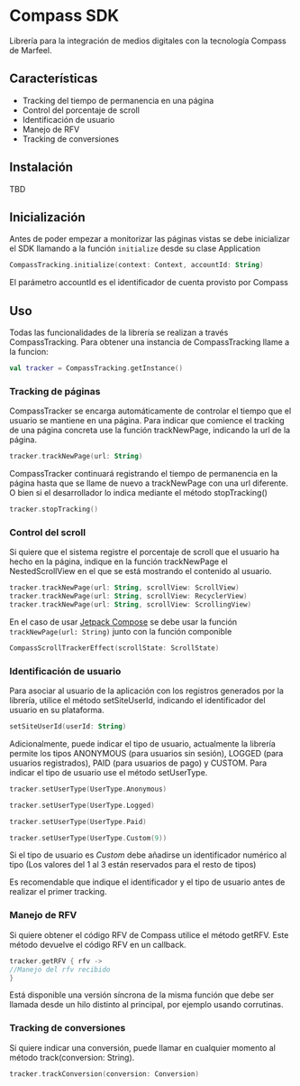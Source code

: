 # Compass SDK
Librería para la integración de medios digitales con la tecnología Compass de Marfeel.

## Características

- Tracking del tiempo de permanencia en una página
- Control del porcentaje de scroll
- Identificación de usuario
- Manejo de RFV
- Tracking de conversiones

## Instalación

TBD

## Inicialización

Antes de poder empezar a monitorizar las páginas vistas se debe inicializar el SDK llamando a la función `initialize` desde su clase Application

```kotlin
CompassTracking.initialize(context: Context, accountId: String)
```
El parámetro accountId es el identificador de cuenta provisto por Compass

## Uso

Todas las funcionalidades de la librería se realizan a través CompassTracking. Para obtener una instancia de CompassTracking llame a la funcion:

```kotlin
val tracker = CompassTracking.getInstance()
```

### Tracking de páginas

CompassTracker se encarga automáticamente de controlar el tiempo que el usuario se mantiene en una página. Para indicar que comience el tracking de una página concreta use la función trackNewPage, indicando la url de la página.

```kotlin
tracker.trackNewPage(url: String)
```

CompassTracker continuará registrando el tiempo de permanencia en la página hasta que se llame de nuevo a trackNewPage con una url diferente. O bien si el desarrollador lo indica mediante el método stopTracking()

```kotlin
tracker.stopTracking()
```

### Control del scroll

Si quiere que el sistema registre el porcentaje de scroll que el usuario ha hecho en la página, indique en la función trackNewPage el NestedScrollView en el que se está mostrando el contenido al usuario.

```kotlin
tracker.trackNewPage(url: String, scrollView: ScrollView)
tracker.trackNewPage(url: String, scrollView: RecyclerView)
tracker.trackNewPage(url: String, scrollView: ScrollingView)
```

En el caso de usar [Jetpack Compose](https://developer.android.com/jetpack/compose) se debe usar la función `trackNewPage(url: String)` junto con la función componible

```kotlin
CompassScrollTrackerEffect(scrollState: ScrollState)
```

### Identificación de usuario

Para asociar al usuario de la aplicación con los registros generados por la librería, utilice el método setSiteUserId, indicando el identificador del usuario en su plataforma.

```kotlin
setSiteUserId(userId: String)
```

Adicionalmente, puede indicar el tipo de usuario, actualmente la librería permite los tipos ANONYMOUS (para usuarios sin sesión), LOGGED (para usuarios registrados), PAID (para usuarios de pago) y CUSTOM. Para indicar el tipo de usuario use el método setUserType.

```kotlin
tracker.setUserType(UserType.Anonymous)

tracker.setUserType(UserType.Logged)

tracker.setUserType(UserType.Paid)

tracker.setUserType(UserType.Custom(9))
```
Si el tipo de usuario es *Custom* debe añadirse un identificador numérico al tipo (Los valores del 1 al 3 están reservados para el resto de tipos)

Es recomendable que indique el identificador y el tipo de usuario antes de realizar el primer tracking.

### Manejo de RFV

Si quiere obtener el código RFV de Compass utilice el método getRFV. Este método devuelve el código RFV en un callback.

```kotlin
tracker.getRFV { rfv ->
//Manejo del rfv recibido
}
```

Está disponible una versión síncrona de la misma función que debe ser llamada desde un hilo distinto al principal, por ejemplo usando corrutinas.


### Tracking de conversiones

Si quiere indicar una conversión, puede llamar en cualquier momento al método track(conversion: String).

```kotlin
tracker.trackConversion(conversion: Conversion)
```
